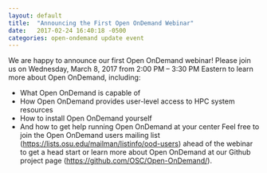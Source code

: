 ```yaml
---
layout: default
title:  "Announcing the First Open OnDemand Webinar"
date:   2017-02-24 16:40:18 -0500
categories: open-ondemand update event
---
```

We are happy to announce our first Open OnDemand webinar!  Please join us on Wednesday, March 8, 2017 from 2:00 PM – 3:30 PM Eastern to learn more about Open OnDemand, including:
 * What Open OnDemand is capable of
 * How Open OnDemand provides user-level access to HPC system resources
 * How to install Open OnDemand yourself
 * And how to get help running Open OnDemand at your center 
Feel free to join the Open OnDemand users mailing list (https://lists.osu.edu/mailman/listinfo/ood-users) ahead of the webinar to get a head start or learn more about Open OnDemand at our Github project page (https://github.com/OSC/Open-OnDemand/). 

[Open-OnDemand-gh]:   https://github.com/OSC/Open-OnDemand

